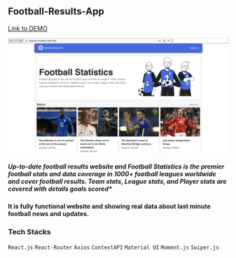 ## Football-Results-App

[Link to DEMO](https://statistics-football.netlify.app/)

![Screenshot](Football-Statistics.png)

##### Up-to-date football results website and Football Statistics is the premier football stats and data coverage in 1000+ football leagues worldwide and cover football results. Team stats, League stats, and Player stats are covered with details goals scored*
#### It is fully functional website and showing real data about last minute football news and updates.

### Tech Stacks
`React.js` `React-Router` `Axios` `ContextAPI` `Material UI` `Moment.js` `Swiper.js`
